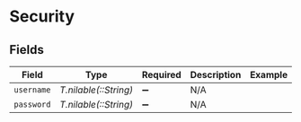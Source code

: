 # Security


## Fields

| Field                 | Type                  | Required              | Description           | Example               |
| --------------------- | --------------------- | --------------------- | --------------------- | --------------------- |
| `username`            | *T.nilable(::String)* | :heavy_minus_sign:    | N/A                   |                       |
| `password`            | *T.nilable(::String)* | :heavy_minus_sign:    | N/A                   |                       |